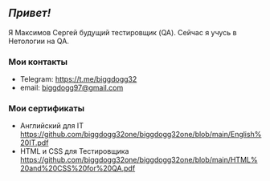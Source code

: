 <h2><em>Привет!</em></h2>

Я Максимов Сергей будущий тестировщик (QA). Cейчас я учусь в Нетологии на QA.

<h3>Мои контакты</h3>

- Telegram: https://t.me/biggdogg32
- email: biggdogg97@gmail.com

<h3>Мои сертификаты</h3>


- Английский для IT https://github.com/biggdogg32one/biggdogg32one/blob/main/English%20IT.pdf
- HTML и CSS для Тестировщика https://github.com/biggdogg32one/biggdogg32one/blob/main/HTML%20and%20CSS%20for%20QA.pdf

<!---
biggdogg32one/biggdogg32one is a ✨ special ✨ repository because its `README.md` (this file) appears on your GitHub profile.
You can click the Preview link to take a look at your changes.
--->
